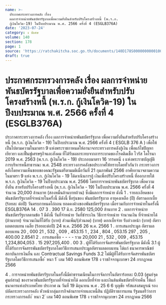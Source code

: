 ```yaml
---
name: >-
  ประกาศกระทรวงการคลัง เรื่อง
  ผลการจำหน่ายพันธบัตรรัฐบาลเพื่อความยั่งยืนสำหรับปรับโครงสร้างหนี้ (พ.ร.ก.
  กู้เงินโควิด-19) ในปีงบประมาณ พ.ศ. 2566 ครั้งที่ 4 (ESGLB376A)
date: '2023-07-24'
category: ง พิเศษ
volume: 140
section: 178
page: 1
source: 'https://ratchakitcha.soc.go.th/documents/140D178S0000000000100.pdf'
draft: true
---
```


# ประกาศกระทรวงการคลัง เรื่อง ผลการจำหน่ายพันธบัตรรัฐบาลเพื่อความยั่งยืนสำหรับปรับโครงสร้างหนี้ (พ.ร.ก. กู้เงินโควิด-19) ในปีงบประมาณ พ.ศ. 2566 ครั้งที่ 4 (ESGLB376A)

ประกาศกระทรวงการคลัง เรื่อง ผลการจำหน่ายพันธบัตรรัฐบาล เพื่อความยั่งยืนสำหรับปรับโครงสร้างหนี้ (พ.ร.ก. กู้เงินโควิด - 19) ในปีงบประมาณ พ.ศ. 2566 ครั้งที่ 4 ( ESGLB 376 A ) เพื่อให้เป็นไปตามความในมาตรา 9 แห่งพระราชกาหนดให้อานาจกระทรวงการคลังกู้เงิน เพื่อแก้ไขปัญหา เยียวยา และฟื้นฟูเศรษฐกิจและสังคม ที่ได้รับผลกระทบจากการระบาดของโรคติดเชื้อ ไวรัส โคโรนา 2019 พ.ศ. 2563 (พ.ร.ก. กู้เงินโควิด - 19) ประกอบมาตรา 16 วรรคหนึ่ ง แห่งพระราชบัญญัติ การบริหารหนี้สาธารณะ พ.ศ. 2548 กระทรวงการคลังขอประกาศให้ทราบโดยทั่วกันว่า กระทรวงการคลังโดยความเห็นชอบของคณะรัฐมนตรีตามมติเมื่อวันที่ 21 กุมภาพันธ์ 2566 อาศัยอานาจตามความในมาตรา 9 แห่ง พ.ร.ก. กู้เงินโควิด - 19 ได้ดาเนินการกู้ เงินเพื่อปรับโครงสร้างหนี้ ที่ออกภายใต้ พ.ร.ก. กู้เงินโควิด - 19 ในปีงบประมาณ พ.ศ. 2566 โดยการจาหน่ายพันธบัตรรัฐบาล เพื่อความยั่งยืน สาหรับปรับโครงสร้างหนี้ (พ.ร.ก. กู้เงินโควิด - 19) ในปีงบประมาณ พ.ศ. 2566 ครั้งที่ 4 จำนวน 20,000 ล้านบาท (สองหมื่นล้านบาทถ้วน) ซึ่งมีผลการจำหน่าย ดังนี้ 1 . รายละเอียดของพันธบัตรรัฐบาลที่จำหน่ายในครั้งนี้ มีดังนี้ ชื่อรุ่นของ พันธบัตรรัฐบาล อายุคงเหลือ (ปี) อัตราดอกเบี้ย (ร้อยละ ต่อปี) วันครบกาหนดไถ่ถอน ยอดคงค้างของพันธบัตรรัฐบาล เมื่อรวมกับการจำหน่ายในครั้งนี้ ESGLB376A 14 . 07 3 . 390 17 มิ.ย. 2580 125,000 ล้านบาท 2 . ผลการจำหน่ายพันธบัตรรัฐบาลตามข้อ 1 มีดังนี้ วันที่จำหน่าย วันที่ชำระเงิน วิธีการจำหน่าย จำนวนเงิน ที่จำหน่ายได้ (ล้านบาท) จำนวนเงินที่ได้รับ (บาท) ส่วนเพิ่ม/(ส่วนลด) (บาท) ดอกเบี้ยจ่าย รับล่วงหน้า (บาท) อัตรา ผลตอบแทน เฉลี่ย (ร้อยละต่อปี) 24 พ.ค. 2566 26 พ.ค. 2566 1 . การเสนอประมูล อัตราผลตอบแทน 20 , 000 21 , 532 , 009 , 453.15 1 , 234 , 804 , 053.15 297 , 205 , 400.00 2.8541 2 . การเสนอซื้อ - - - - รวม 20,000 21 , 532 , 009 , 453.15 1,234,804,053 . 15 297,205,400 . 00 3 . ผู้ที่ได้รับการจัดสรรพันธบัตรรัฐบาล มีดังนี้ 3.1 ผู้ที่ได้รับการจัดสรรพันธบัตรรัฐบาลโดยวิธีการเสนอประมูลอัตราผลตอบแทน ได้แก่ ธนาคารพาณิชย์ สถาบันการเงินอื่น และ Contractual Savings Funds 3.2 ไม่มีผู้ที่ได้รับการจัดสรรพันธบัตรรัฐบาลโดยวิธีการเสนอซื้อ ้ หนา 1 ่ เลม 140 ตอนพิเศษ 178 ง ราชกิจจานุเบกษา 24 กรกฎาคม 2566

4 . การจาหน่ายพันธบัตรรัฐบาลในครั้งนี้มีค่าธรรมเนียมในการจัดการในอัตราร้อยละ 0.03 (ศูนย์จุดศูนย์สาม) ของราคาพันธบัตรรัฐบาลที่จำหน่ายได้ ดอกเบี้ยที่จ่าย และเงินต้นพันธบัตรที่จ่ายคืน ให้แก่ ธนาคารแห่งประเทศไทย ประกาศ ณ วันที่ 19 มิถุนายน พ.ศ . 25 6 6 บุญชัย จรัสแสงสมบูรณ์ รองปลัดกระทรวงการคลัง หัวหน้ากลุ่มภารกิจด้านรายจ่ายและหนี้สิน ปฏิบัติราชการแทน รัฐมนตรีว่าการกระทรวงการคลัง ้ หนา 2 ่ เลม 140 ตอนพิเศษ 178 ง ราชกิจจานุเบกษา 24 กรกฎาคม 2566
